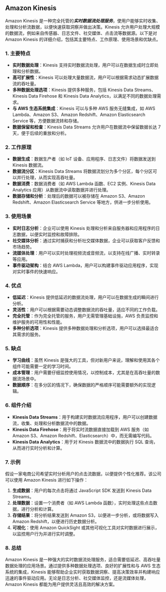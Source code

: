 ## Amazon Kinesis

Amazon Kinesis 是一种完全托管的***实时数据流处理服务***，使用户能够实时收集、处理和分析流数据，以便快速获取洞察并做出决策。Kinesis 允许用户处理大规模的数据流，例如来自传感器、日志文件、社交媒体、点击流等数据源。以下是对 Amazon Kinesis 的详细介绍，包括其主要特点、工作原理、使用场景和优缺点。

### 1. **主要特点**
- **实时数据处理**：Kinesis 支持实时数据流处理，用户可以在数据生成时立即处理和分析数据。
- **高可扩展性**：Kinesis 可以处理大量数据流，用户可以根据需求动态扩展数据流的吞吐量。
- **多种数据处理选项**：Kinesis 提供多种服务，包括 Kinesis Data Streams、Kinesis Data Firehose 和 Kinesis Data Analytics，以满足不同的数据处理需求。
- **与 AWS 生态系统集成**：Kinesis 可以与多种 AWS 服务无缝集成，如 AWS Lambda、Amazon S3、Amazon Redshift、Amazon Elasticsearch Service 等，方便数据流转和存储。
- **数据保留和检查**：Kinesis Data Streams 允许用户在数据流中保留数据长达 7 天，便于后续的重放和分析。

### 2. **工作原理**
- **数据生成**：数据生产者（如 IoT 设备、应用程序、日志文件）将数据发送到 Kinesis 数据流。
- **数据流分区**：Kinesis Data Streams 将数据流划分为多个分区，每个分区可以并行处理，从而实现高吞吐量。
- **数据消费**：数据消费者（如 AWS Lambda 函数、EC2 实例、Kinesis Data Analytics 应用）从数据流中读取数据并进行处理。
- **数据存储和分析**：处理后的数据可以被存储在 Amazon S3、Amazon Redshift、Amazon Elasticsearch Service 等地方，供进一步分析使用。

### 3. **使用场景**
- **实时日志分析**：企业可以使用 Kinesis 处理和分析来自服务器和应用程序的日志数据，以便实时监控和故障排除。
- **社交媒体分析**：通过实时捕获和分析社交媒体数据，企业可以获取客户反馈和市场趋势。
- **流媒体处理**：用户可以实时处理视频流或音频流，以支持在线广播、实时转录等应用。
- **事件驱动架构**：结合 AWS Lambda，用户可以构建事件驱动应用程序，实现对实时事件的快速响应。

### 4. **优点**
- **低延迟**：Kinesis 提供低延迟的数据流处理，用户可以在数据生成的瞬间进行分析。
- **灵活性**：用户可以根据需要动态调整数据流的吞吐量，适应不同的工作负载。
- **完全托管**：作为完全托管的服务，用户无需管理基础设施，AWS 负责监控和维护服务的可用性和性能。
- **多种分析选项**：Kinesis 提供多种数据处理和分析选项，用户可以选择最适合其需求的服务。

### 5. **缺点**
- **学习曲线**：虽然 Kinesis 是强大的工具，但对新用户来说，理解和使用其各个组件可能需要一定的学习时间。
- **成本管理**：用户需要仔细监控使用情况，以控制成本，尤其是在高吞吐量的数据流场景中。
- **数据顺序**：在多分区的情况下，确保数据的严格顺序可能需要额外的实现逻辑。

### 6. **组件介绍**
- **Kinesis Data Streams**：用于构建实时数据流应用程序，用户可以创建数据流，收集、处理和分析数据流中的数据。
- **Kinesis Data Firehose**：用于将实时流数据直接加载到 AWS 服务（如 Amazon S3、Amazon Redshift、Elasticsearch）中，而无需编写代码。
- **Kinesis Data Analytics**：用于对 Kinesis 数据流中的数据执行 SQL 查询，从而进行实时分析和计算。

### 7. **示例**
假设一家电商公司希望实时分析用户的点击流数据，以便提供个性化推荐。该公司可以使用 Amazon Kinesis 进行如下操作：
1. **生成数据**：用户的每次点击将通过 JavaScript SDK 发送到 Kinesis Data Streams。
2. **处理数据**：设置一个消费者（如 AWS Lambda 函数），实时处理这些点击数据，进行分析和计算。
3. **存储结果**：将分析结果发送到 Amazon S3，以便进一步分析，或将数据写入 Amazon Redshift，以便进行历史数据分析。
4. **可视化**：使用 Amazon QuickSight 或其他可视化工具对实时数据进行展示，以监控用户行为并进行实时调整。

### 8. **总结**
Amazon Kinesis 是一种强大的实时数据流处理服务，适合需要低延迟、高吞吐量数据处理的应用场景。通过提供多种数据处理选项、良好的扩展性和与 AWS 生态系统的集成，Kinesis 能够帮助企业实时获取数据洞察、提高决策效率并构建响应迅速的事件驱动应用。无论是日志分析、社交媒体监控，还是流媒体处理，Amazon Kinesis 都能为用户提供灵活且高效的解决方案。